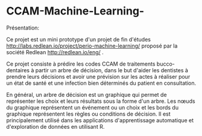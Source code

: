 # CCAM-Machine-Learning-

Présentation:

Ce projet est un mini prototype d'un projet de fin d'études http://labs.redlean.io/project/perio-machine-learning/ proposé par la société Redlean http://redlean.io/eng/ .

Ce projet consiste à prédire les codes CCAM de traitements bucco-dentaires à partir un arbre de décision, dans le but d'aider les dentistes à prendre leurs décisions et avoir une prévision sur les actes à réaliser pour un état de santé et une infection bien déterminés du patient en consultation.

En général, un arbre de décision est un graphique qui permet de représenter les choix et leurs résultats sous la forme d'un arbre. Les nœuds du graphique représentent un événement ou un choix et les bords du graphique représentent les règles ou conditions de décision. Il est principalement utilisé dans les applications d'apprentissage automatique et d'exploration de données en utilisant R.
